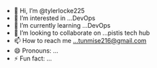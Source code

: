 - 👋 Hi, I’m @tylerlocke225
- 👀 I’m interested in ...DevOps
- 🌱 I’m currently learning ...DevOps 
- 💞️ I’m looking to collaborate on ...pistis tech hub
- 📫 How to reach me ...tunmise216@gmail.com
- 😄 Pronouns: ...
- ⚡ Fun fact: ...

<!---
tylerlocke225/tylerlocke225 is a ✨ special ✨ repository because its `README.md` (this file) appears on your GitHub profile.
You can click the Preview link to take a look at your changes.
--->
